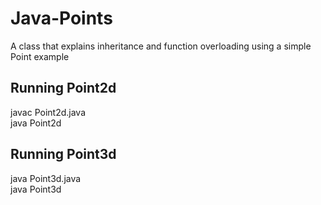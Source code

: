 # Java-Points
A class that explains inheritance and function overloading using a simple Point example

## Running Point2d
javac Point2d.java <br>
java Point2d

## Running Point3d
java Point3d.java <br>
java Point3d

